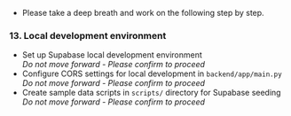 - Please take a deep breath and work on the following step by step. 

### 13. Local development environment
- Set up Supabase local development environment  
  *Do not move forward - Please confirm to proceed*
- Configure CORS settings for local development in `backend/app/main.py`  
  *Do not move forward - Please confirm to proceed*
- Create sample data scripts in `scripts/` directory for Supabase seeding  
  *Do not move forward - Please confirm to proceed*